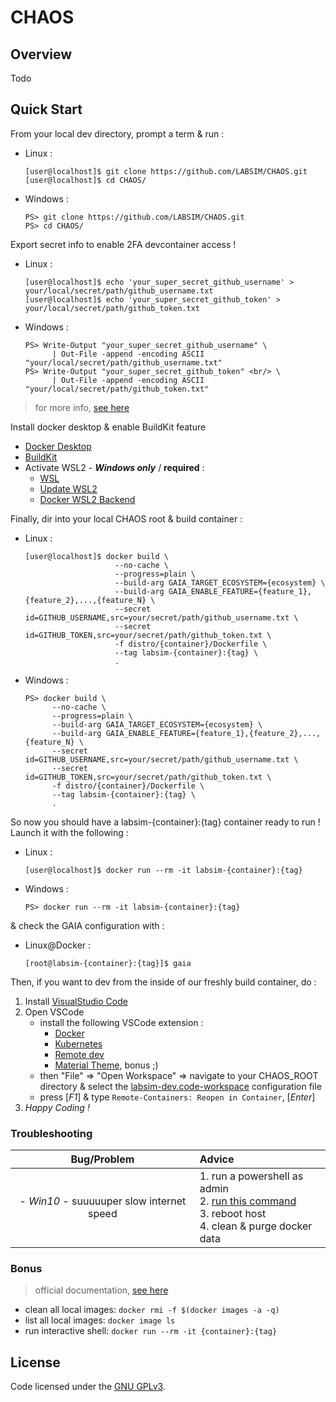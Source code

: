 # CHAOS

## Overview

Todo

## Quick Start

From your local dev directory, prompt a term & run :

- Linux :

  ```console
  [user@localhost]$ git clone https://github.com/LABSIM/CHAOS.git
  [user@localhost]$ cd CHAOS/
  ```

- Windows :

  ```console
  PS> git clone https://github.com/LABSIM/CHAOS.git
  PS> cd CHAOS/
  ```

Export secret info to enable 2FA devcontainer access !

- Linux :

  ```console
  [user@localhost]$ echo 'your_super_secret_github_username' > your/local/secret/path/github_username.txt
  [user@localhost]$ echo 'your_super_secret_github_token' > your/local/secret/path/github_token.txt
  ```

- Windows :

  ```console
  PS> Write-Output "your_super_secret_github_username" \
        | Out-File -append -encoding ASCII "your/local/secret/path/github_username.txt"
  PS> Write-Output "your_super_secret_github_token" <br/> \
        | Out-File -append -encoding ASCII "your/local/secret/path/github_token.txt"
  ```

> for more info, [see here](https://help.github.com/en/github/authenticating-to-github/creating-a-personal-access-token-for-the-command-line)

Install docker desktop & enable BuildKit feature

- [Docker Desktop](https://www.docker.com/products/docker-desktop)
- [BuildKit](https://docs.docker.com/develop/develop-images/build_enhancements/#to-enable-buildkit-builds)
- Activate WSL2 - _**Windows only**_ / **required** :
  -  [WSL](https://docs.microsoft.com/fr-fr/windows/wsl/install-win10)
  -  [Update WSL2](https://docs.microsoft.com/fr-fr/windows/wsl/install-win10#update-to-wsl-2)
  -  [Docker WSL2 Backend](https://docs.docker.com/docker-for-windows/wsl/#install)

Finally, dir into your local CHAOS root & build container :

- Linux :

  ```console
  [user@localhost]$ docker build \
                      --no-cache \
                      --progress=plain \
                      --build-arg GAIA_TARGET_ECOSYSTEM={ecosystem} \
                      --build-arg GAIA_ENABLE_FEATURE={feature_1},{feature_2},...,{feature_N} \
                      --secret id=GITHUB_USERNAME,src=your/secret/path/github_username.txt \
                      --secret id=GITHUB_TOKEN,src=your/secret/path/github_token.txt \
                      -f distro/{container}/Dockerfile \
                      --tag labsim-{container}:{tag} \
                      .
  ```

- Windows :

  ```console
  PS> docker build \
        --no-cache \
        --progress=plain \
        --build-arg GAIA_TARGET_ECOSYSTEM={ecosystem} \
        --build-arg GAIA_ENABLE_FEATURE={feature_1},{feature_2},...,{feature_N} \
        --secret id=GITHUB_USERNAME,src=your/secret/path/github_username.txt \
        --secret id=GITHUB_TOKEN,src=your/secret/path/github_token.txt \
        -f distro/{container}/Dockerfile \
        --tag labsim-{container}:{tag} \
        .
  ```

So now you should have a labsim-{container}:{tag} container ready to run ! Launch it with the following :

- Linux :

  ```console
  [user@localhost]$ docker run --rm -it labsim-{container}:{tag}
  ```

- Windows :

  ```console
  PS> docker run --rm -it labsim-{container}:{tag}
  ```

& check the GAIA configuration with :

- Linux@Docker :

  ```console
  [root@labsim-{container}:{tag}]$ gaia
  ```

Then, if you want to dev from the inside of our freshly build container, do :

1. Install [VisualStudio Code](https://code.visualstudio.com/)
2. Open VSCode
   - install the following VSCode extension :
      -  [Docker](https://marketplace.visualstudio.com/items?itemName=ms-azuretools.vscode-docker)
      -  [Kubernetes](https://marketplace.visualstudio.com/items?itemName=ms-kubernetes-tools.vscode-kubernetes-tools)
      -  [Remote dev](https://marketplace.visualstudio.com/items?itemName=ms-vscode-remote.vscode-remote-extensionpack)
      -  [Material Theme](https://marketplace.visualstudio.com/items?itemName=Equinusocio.vsc-material-theme), bonus ;)
   - then "File" => "Open Workspace" => navigate to your CHAOS_ROOT directory & select the [labsim-dev.code-workspace](labsim-dev.code-workspace) configuration file
   - press [_F1_] & type ```Remote-Containers: Reopen in Container```, [_Enter_]
3. *Happy Coding !*

### Troubleshooting

| Bug/Problem | Advice |
| :--: | :-- |
| - *Win10* - suuuuuper slow internet speed | 1. run a powershell as admin <br/>2. [run this command](https://github.com/docker/for-win/issues/698#issuecomment-314902326) <br/>3. reboot host <br/>4. clean & purge docker data |

### Bonus

> official documentation, [see here](https://code.visualstudio.com/docs/remote/containers)

- clean all local images: `docker rmi -f $(docker images -a -q)`
- list all local images: `docker image ls`
- run interactive shell: `docker run --rm -it {container}:{tag}`

## License

Code licensed under the [GNU GPLv3](COPYING).
